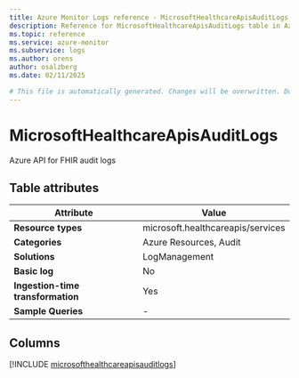 ```yaml
---
title: Azure Monitor Logs reference - MicrosoftHealthcareApisAuditLogs
description: Reference for MicrosoftHealthcareApisAuditLogs table in Azure Monitor Logs.
ms.topic: reference
ms.service: azure-monitor
ms.subservice: logs
ms.author: orens
author: osalzberg
ms.date: 02/11/2025

# This file is automatically generated. Changes will be overwritten. Do not change this file directly.
---
```


# MicrosoftHealthcareApisAuditLogs

Azure API for FHIR audit logs


## Table attributes

|Attribute|Value|
|---|---|
|**Resource types**|microsoft.healthcareapis/services|
|**Categories**|Azure Resources, Audit|
|**Solutions**| LogManagement|
|**Basic log**|No|
|**Ingestion-time transformation**|Yes|
|**Sample Queries**|-|



## Columns
  
[!INCLUDE [microsofthealthcareapisauditlogs](~/reusable-content/ce-skilling/azure/includes/azure-monitor/reference/tables/microsofthealthcareapisauditlogs-include.md)]
